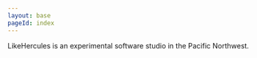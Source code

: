 ```yaml
---
layout: base
pageId: index
---
```


LikeHercules is an experimental software studio in the Pacific Northwest.
